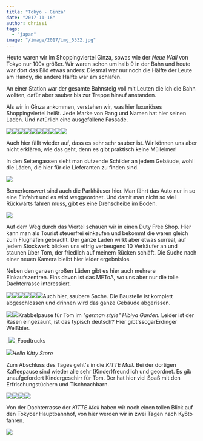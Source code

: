```yaml
---
title: "Tokyo - Ginza"
date: "2017-11-16"
author: chrissi
tags: 
  - "japan"
image: "/image/2017/img_5532.jpg"
---
```


Heute waren wir im Shoppingviertel Ginza, sowas wie der _Neue Wall_ von Tokyo nur 100x größer. Wir waren schon um halb 9 in der Bahn und heute war dort das Bild etwas anders: Diesmal war nur noch die Hälfte der Leute am Handy, die andere Hälfte war am schlafen.

An einer Station war der gesamte Bahnsteig voll mit Leuten die ich die Bahn wollten, dafür aber sauber bis zur Treppe hinauf anstanden.

Als wir in Ginza ankommen, verstehen wir, was hier luxuriöses Shoppingviertel heißt. Jede Marke von Rang und Namen hat hier seinen Laden. Und natürlich eine ausgefallene Fassade.

![](/images/2017/img_2081.jpg)![](/images/2017/img_2080.jpg)![](/images/2017/img_2079.jpg)![](/images/2017/img_5472.jpg)![](/images/2017/img_5493.jpg)![](/images/2017/img_5470.jpg)![](/images/2017/img_5498.jpg)![](/images/2017/img_5593.jpg)![](/images/2017/img_5487.jpg)![](/images/2017/img_5478.jpg)

Auch hier fällt wieder auf, dass es sehr sehr sauber ist. Wir können uns aber nicht erklären, wie das geht, denn es gibt praktisch keine Mülleimer!

In den Seitengassen sieht man dutzende Schilder an jedem Gebäude, wohl die Läden, die hier für die Lieferanten zu finden sind.

![](/images/2017/img_5500.jpg)

Bemerkenswert sind auch die Parkhäuser hier. Man fährt das Auto nur in so eine Einfahrt und es wird weggeordnet. Und damit man nicht so viel Rückwärts fahren muss, gibt es eine Drehscheibe im Boden.

![](/images/2017/img_5627.jpg)

Auf dem Weg durch das Viertel schauen wir in einen Duty Free Shop. Hier kann man als Tourist steuerfrei einkaufen und bekommt die waren gleich zum Flughafen gebracht. Der ganze Laden wirkt aber etwas surreal, auf jedem Stockwerk blicken uns eifrig verbeugend 10 Verkäufer an und staunen über Tom, der friedlich auf meinem Rücken schläft. Die Suche nach einer neuen Kamera bleibt hier leider ergebnislos.

Neben den ganzen großen Läden gibt es hier auch mehrere Einkaufszentren. Eins davon ist das METoA, wo uns aber nur die tolle Dachterrasse interessiert.

![](/images/2017/img_2093.jpg)![](/images/2017/img_5527.jpg)![](/images/2017/img_5529.jpg)![](/images/2017/img_5535.jpg)![](/images/2017/img_5532.jpg)![](/images/2017/img_5531.jpg)Auch hier, saubere Sache. Die Baustelle ist komplett abgeschlossen und drinnen wird das ganze Gebäude abgerissen.

![](/images/2017/img_5547.jpg)![](/images/2017/img_5588.jpg)Krabbelpause für Tom im _"german style" Hibiya Garden._ Leider ist der Rasen eingezäunt, ist das typisch deutsch? Hier gibt'ssogarErdinger Weißbier.

_![](/images/2017/img_5597.jpg)_Foodtrucks

_![](/images/2017/img_5541-1.jpg)Hello Kitty Store_

Zum Abschluss des Tages geht's in die _KITTE Mall_. Bei der dortigen Kaffeepause sind wieder alle sehr (Kinder)freundlich und geordnet. Es gib unaufgefordert Kindergeschirr für Tom. Der hat hier viel Spaß mit den Erfrischungstüchern und Tischnachbarn.

![](/images/2017/img_5615.jpg)![](/images/2017/img_5618.jpg)![](/images/2017/img_5620.jpg)![](/images/2017/img_5622.jpg)

Von der Dachterrasse der _KITTE Mall_ haben wir noch einen tollen Blick auf den Tokyoer Hauptbahnhof, von hier werden wir in zwei Tagen nach Kyōto fahren.

![](/images/2017/img_5609-1.jpg)
